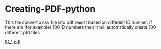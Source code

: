 # Creating-PDF-python

This file convert a csv file into pdf report based on different ID number.
If there are (for example) 100 ID numbers then it will automatically create 100 different pfd files.

[ID_1.pdf](https://github.com/asifabdullah-git/Creating-PDF-python/files/6877973/ID_1.pdf)

